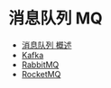# 消息队列 MQ

- [消息队列 概述](Overview.md)
- [Kafka](Kafka/index.md)
- [RabbitMQ](RabbitMQ/index.md)
- [RocketMQ](RocketMQ/index.md)
